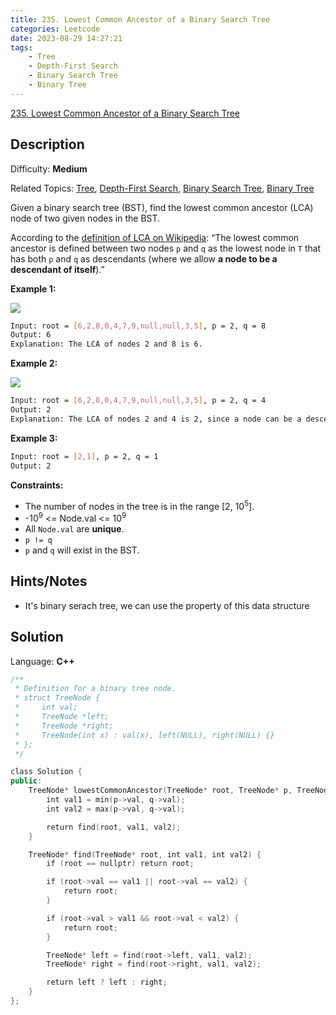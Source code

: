 ```yaml
---
title: 235. Lowest Common Ancestor of a Binary Search Tree
categories: Leetcode
date: 2023-08-29 14:27:21
tags:
    - Tree
    - Depth-First Search
    - Binary Search Tree
    - Binary Tree
---
```


[235\. Lowest Common Ancestor of a Binary Search Tree](https://leetcode.com/problems/lowest-common-ancestor-of-a-binary-search-tree/)

## Description

Difficulty: **Medium**

Related Topics: [Tree](https://leetcode.com/tag/https://leetcode.com/tag/tree//), [Depth-First Search](https://leetcode.com/tag/https://leetcode.com/tag/depth-first-search//), [Binary Search Tree](https://leetcode.com/tag/https://leetcode.com/tag/binary-search-tree//), [Binary Tree](https://leetcode.com/tag/https://leetcode.com/tag/binary-tree//)

Given a binary search tree (BST), find the lowest common ancestor (LCA) node of two given nodes in the BST.

According to the [definition of LCA on Wikipedia](https://en.wikipedia.org/wiki/Lowest_common_ancestor): “The lowest common ancestor is defined between two nodes `p` and `q` as the lowest node in `T` that has both `p` and `q` as descendants (where we allow **a node to be a descendant of itself**).”

**Example 1:**

![](https://assets.leetcode.com/uploads/2018/12/14/binarysearchtree_improved.png)

```bash
Input: root = [6,2,8,0,4,7,9,null,null,3,5], p = 2, q = 8
Output: 6
Explanation: The LCA of nodes 2 and 8 is 6.
```

**Example 2:**

![](https://assets.leetcode.com/uploads/2018/12/14/binarysearchtree_improved.png)

```bash
Input: root = [6,2,8,0,4,7,9,null,null,3,5], p = 2, q = 4
Output: 2
Explanation: The LCA of nodes 2 and 4 is 2, since a node can be a descendant of itself according to the LCA definition.
```

**Example 3:**

```bash
Input: root = [2,1], p = 2, q = 1
Output: 2
```

**Constraints:**

* The number of nodes in the tree is in the range [2, 10<sup>5</sup>].
* -10<sup>9</sup> <= Node.val <= 10<sup>9</sup>
* All `Node.val` are **unique**.
* `p != q`
* `p` and `q` will exist in the BST.

## Hints/Notes

* It's binary serach tree, we can use the property of this data structure

## Solution

Language: **C++**

```C++
/**
 * Definition for a binary tree node.
 * struct TreeNode {
 *     int val;
 *     TreeNode *left;
 *     TreeNode *right;
 *     TreeNode(int x) : val(x), left(NULL), right(NULL) {}
 * };
 */

class Solution {
public:
    TreeNode* lowestCommonAncestor(TreeNode* root, TreeNode* p, TreeNode* q) {
        int val1 = min(p->val, q->val);
        int val2 = max(p->val, q->val);

        return find(root, val1, val2);
    }

    TreeNode* find(TreeNode* root, int val1, int val2) {
        if (root == nullptr) return root;

        if (root->val == val1 || root->val == val2) {
            return root;
        }

        if (root->val > val1 && root->val < val2) {
            return root;
        }

        TreeNode* left = find(root->left, val1, val2);
        TreeNode* right = find(root->right, val1, val2);

        return left ? left : right;
    }
};
```
